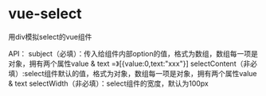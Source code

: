 # vue-select
用div模拟select的vue组件

API：
subject（必填）：传入给组件内部option的值，格式为数组，数组每一项是对象，拥有两个属性value & text =》[{value:0,text:"xxx"}]
selectContent（非必填）:select组件默认的值，格式为对象，数组每一项是对象，拥有两个属性value & text
selectWidth（非必填）：select组件的宽度，默认为100px
